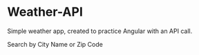 # Weather-API
Simple weather app, created to practice Angular with an API call.

Search by City Name or Zip Code
